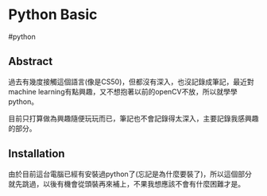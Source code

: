 # Python Basic

#python

## Abstract

過去有幾度接觸這個語言(像是CS50)，但都沒有深入，也沒記錄成筆記，最近對machine learning有點興趣，又不想抱著以前的openCV不放，所以就學學python。

目前只打算做為興趣隨便玩玩而已，筆記也不會記錄得太深入，主要記錄我感興趣的部分。

## Installation

由於目前這台電腦已經有安裝過python了(忘記是為什麼要裝了)，所以這個部分就先跳過，以後有機會從頭裝再來補上，不果我想應該不會有什麼困難才是。
